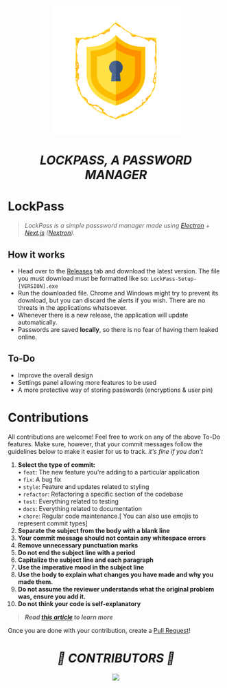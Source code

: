 <center>
<img src="https://raw.githubusercontent.com/BytesToBits/LockPass/main/resources/splash-icon.gif" height="300px" margin="0 auto 0 auto" />
<h1><strong><em>LOCKPASS, A PASSWORD MANAGER</em></strong></h1>
</center>

# **LockPass**
> *LockPass is a simple passsword manager made using [Electron](https://electronjs.org/) + [Next.js](https://nextjs.org/) ([Nextron](https://github.com/saltyshiomix/nextron/)).*

## How it works
- Head over to the [Releases](https://github.com/BytesToBits/LockPass/releases) tab and download the latest version. The file you must download must be formatted like so: `LockPass-Setup-[VERSION].exe`
- Run the downloaded file. Chrome and Windows might try to prevent its download, but you can discard the alerts if you wish. There are no threats in the applications whatsoever.
- Whenever there is a new release, the application will update automatically.
- Passwords are saved __locally__, so there is no fear of having them leaked online.

## To-Do
- Improve the overall design
- Settings panel allowing more features to be used
- A more protective way of storing passwords (encryptions & user pin)


# **Contributions**
All contributions are welcome! Feel free to work on any of the above To-Do features. Make sure, however, that your commit messages follow the guidelines below to make it easier for us to track. *it's fine if you don't*
1. **Select the type of commit:**  
• `feat`: The new feature you're adding to a particular application  
• `fix`: A bug fix  
• `style`: Feature and updates related to styling  
• `refactor`: Refactoring a specific section of the codebase  
• `test`: Everything related to testing  
• `docs`: Everything related to documentation  
• `chore`: Regular code maintenance.[ You can also use emojis to represent commit types]
2. **Separate the subject from the body with a blank line**
3. **Your commit message should not contain any whitespace errors**
4. **Remove unnecessary punctuation marks**
5. **Do not end the subject line with a period**
6. **Capitalize the subject line and each paragraph**
7. **Use the imperative mood in the subject line**
8. **Use the body to explain what changes you have made and why you made them.**
9. **Do not assume the reviewer understands what the original problem was, ensure you add it.**
10. **Do not think your code is self-explanatory**
> ***Read [this article](https://www.freecodecamp.org/news/writing-good-commit-messages-a-practical-guide/) to learn more***

Once you are done with your contribution, create a [Pull Request](https://github.com/BytesToBits/LockPass/pulls)!

<center style="margin-top:30px">
<h1><strong><em>💖 CONTRIBUTORS 💖</em></strong></h1>
<a href="https://github.com/BytesToBits/LockPass/graphs/contributors">
  <img src="https://contrib.rocks/image?repo=BytesToBits/LockPass" />
</a>
</center>
